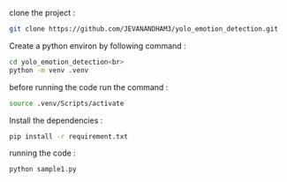 clone the project :<br>
```bash
git clone https://github.com/JEVANANDHAM3/yolo_emotion_detection.git
```

Create a python environ by following command :<br>
```bash
cd yolo_emotion_detection<br>
python -m venv .venv
```

before running the code run the command :<br>
```bash
source .venv/Scripts/activate
```

Install the dependencies :<br>
```bash
pip install -r requirement.txt
```

running the code :<br>
```bash
python sample1.py
```
